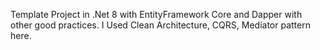 Template Project in .Net 8 with EntityFramework Core and Dapper with other good practices. I Used Clean Architecture, CQRS, Mediator pattern here. 
